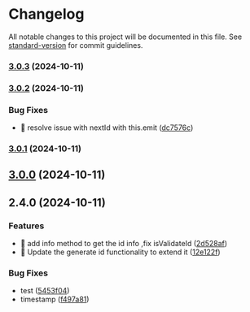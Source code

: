 # Changelog

All notable changes to this project will be documented in this file. See [standard-version](https://github.com/conventional-changelog/standard-version) for commit guidelines.

### [3.0.3](https://github.com/miladezzat/hybrid-id-generator/compare/v3.0.2...v3.0.3) (2024-10-11)

### [3.0.2](https://github.com/miladezzat/hybrid-id-generator/compare/v3.0.1...v3.0.2) (2024-10-11)


### Bug Fixes

* 🐛 resolve issue with nextId with this.emit ([dc7576c](https://github.com/miladezzat/hybrid-id-generator/commit/dc7576ccaec64065fb967898902daa0835d014ce))

### [3.0.1](https://github.com/miladezzat/hybrid-id-generator/compare/v3.0.0...v3.0.1) (2024-10-11)

## [3.0.0](https://github.com/miladezzat/hybrid-id-generator/compare/v2.4.0...v3.0.0) (2024-10-11)

## 2.4.0 (2024-10-11)


### Features

* 🎸 add info method to get the id info ,fix isValidateId ([2d528af](https://github.com/miladezzat/hybrid-id-generator/commit/2d528af2c2265c4bf5ea7ae18d4bb926f86b9798))
* 🎸 Update the generate id functionality to extend it ([12e122f](https://github.com/miladezzat/hybrid-id-generator/commit/12e122fe5b5e439f486e5d5e197109d3af52deae))


### Bug Fixes

* test ([5453f04](https://github.com/miladezzat/hybrid-id-generator/commit/5453f0472f499ae02b16a944efae0dbced9fb466))
* timestamp ([f497a81](https://github.com/miladezzat/hybrid-id-generator/commit/f497a81fc3bdaa7ff1ce1435e5e6003a0a595935))

